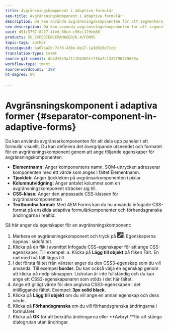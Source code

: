 ```yaml
---
title: Avgränsningskomponent i adaptiva formulär
seo-title: Avgränsningskomponent i adaptiva formulär
description: Du kan använda avgränsningskomponenten för att segmentera ett formulär visuellt.
seo-description: Du kan använda avgränsningskomponenten för att segmentera ett formulär visuellt.
uuid: d51c3797-8227-41ed-88cd-c56cc129eb86
products: SG_EXPERIENCEMANAGER/6.4/FORMS
topic-tags: author
discoiquuid: ba674a2d-7c78-430e-8e17-1a18619e71cb
translation-type: tm+mt
source-git-commit: db4d19e3af11f04369fc7f6a7c13377962f0650a
workflow-type: tm+mt
source-wordcount: '298'
ht-degree: 0%

---
```



# Avgränsningskomponent i adaptiva former {#separator-component-in-adaptive-forms}

Du kan använda avgränsarkomponenten för att dela upp paneler i ett formulär visuellt. Du kan definiera det övergripande utseendet och formatet för en avgränsningskomponent genom att ange följande egenskaper för avgränsningskomponenten:

* **Elementnamn:** Anger komponentens namn. SOM-uttrycken adresserar komponenten med ett värde som anges i fältet Elementnamn.
* **Tjocklek:** Anger tjockleken på avgränsarkomponenten i pixlar.
* **Kolumnutvidgning:** Anger antalet kolumner som en avgränsningskomponent sträcker sig till.
* **CSS-klass:** Anger den anpassade CSS-klassen för avgränsarkomponenten
* **Textbundna format:** Med AEM Forms kan du nu använda infogade CSS-format på enskilda adaptiva formulärkomponenter och förhandsgranska ändringarna i realtid.

Så här anger du egenskaper för en avgränsningskomponent:

1. Markera en avgränsningskomponent och tryck på ![cmpr](assets/cmppr.png). Egenskaperna öppnas i sidofältet.
1. Klicka på en flik i avsnittet Infogade CSS-egenskaper för att ange CSS-egenskaper. Till exempel: a. Klicka på **Lägg till objekt** på fliken Fält. En rad med två fält läggs till.
1. I det första fältet från vänster anger du den CSS3-egenskap som du vill använda. Till exempel **border**. Du kan också välja en egenskap genom att klicka på nedpilsknappen. Listrutan är inte fullständig och du kan ange ett CSS3-egenskapsnamn som stöds i det här fältet.
1. Ange ett giltigt värde för den angivna CSS3-egenskapen i det intilliggande fältet. Exempel: **3px solid black**.
1. Klicka på **Lägg till objekt** om du vill ange en annan egenskap och dess värde.
1. Klicka på **Förhandsgranska** om du vill förhandsgranska ändringarna i formuläret.
1. Klicka på **OK** för att bekräfta ändringarna eller **Avbryt **för att stänga dialogrutan utan ändringar.

